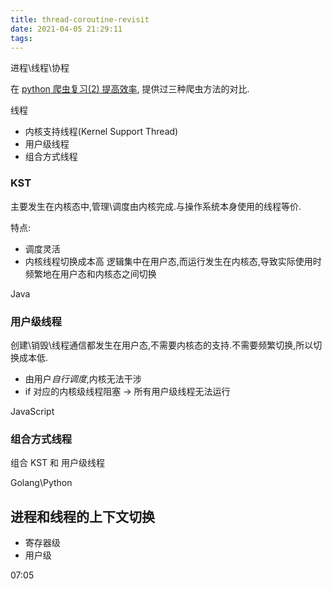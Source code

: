 ```yaml
---
title: thread-coroutine-revisit
date: 2021-04-05 21:29:11
tags:
---
```


进程\线程\协程

在 [python 爬虫复习(2) 提高效率](https://blog.harumonia.moe/2020-01-08-spider-review-2-Improve-efficiency/), 提供过三种爬虫方法的对比.

线程

- 内核支持线程(Kernel Support Thread)
- 用户级线程
- 组合方式线程

### KST

主要发生在内核态中,管理\调度由内核完成.与操作系统本身使用的线程等价.

特点:

- 调度灵活
- 内核线程切换成本高
  逻辑集中在用户态,而运行发生在内核态,导致实际使用时频繁地在用户态和内核态之间切换

Java

### 用户级线程

创建\销毁\线程通信都发生在用户态,不需要内核态的支持.不需要频繁切换,所以切换成本低.

- 由用户*自行调度*,内核无法干涉
- if 对应的内核级线程阻塞 -> 所有用户级线程无法运行

JavaScript

### 组合方式线程

组合 KST 和 用户级线程

Golang\Python

## 进程和线程的上下文切换

- 寄存器级
- 用户级

07:05
